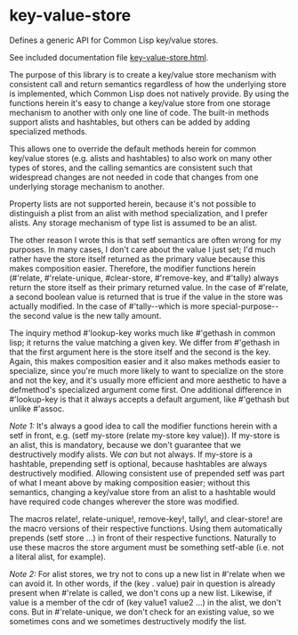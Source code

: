 # key-value-store
Defines a generic API for Common Lisp key/value stores.

See included documentation file [key-value-store.html](http://htmlpreview.github.io/?https://github.com/svspire/key-value-store/blob/master/key-value-store.html).

The purpose of this library is to create a key/value store mechanism with consistent call and return semantics regardless of how the underlying store is implemented, which Common Lisp does not natively provide. By using the functions herein it's easy to change a key/value store from one storage mechanism to another with only one line of code. The built-in methods support alists and hashtables, but others can be added by adding specialized methods.

This allows one to override the default methods herein for common key/value stores (e.g. alists and hashtables) to also work on many other types of stores, and the calling semantics are consistent such that widespread changes are not needed in code that changes from one underlying storage mechanism to another.

Property lists are not supported herein, because it's not possible to distinguish a plist from an alist with method specialization, and I prefer alists. Any storage mechanism of type list is assumed to be an alist.

The other reason I wrote this is that setf semantics are often wrong for my purposes. In many cases, I don't care about the value I just set; I'd much rather have the store itself returned as the primary value because this makes composition easier. Therefore, the modifier functions herein (#'relate, #'relate-unique, #clear-store, #'remove-key, and #'tally) always return the store itself as their primary returned value. In the case of #'relate, a second boolean value is returned that is true if the value in the store was actually modified. In the case of #'tally--which is more special-purpose--the second value is the new tally amount.

The inquiry method #'lookup-key works much like #'gethash in common lisp; it returns the value matching a given key. We differ from #'gethash in that the first argument here is the store itself and the second is the key. Again, this makes composition easier and it also makes methods easier to specialize, since you're much more likely to want to specialize on the store and not the key, and it's usually more efficient and more aesthetic to have a defmethod's specialized argument come first. One additional difference in #'lookup-key is that it always accepts a default argument, like #'gethash but unlike #'assoc.

*Note 1:* It's always a good idea to call the modifier functions herein with a setf in front, e.g. (setf my-store (relate my-store key value)). If my-store is an alist, this is mandatory, because we don't guarantee that we destructively modify alists. We *can* but not always. If my-store is a hashtable, prepending setf is optional, because hashtables are always destructively modified. Allowing consistent use of prepended setf was part of what I meant above by making composition easier; without this semantics, changing a key/value store from an alist to a hashtable would have required code changes wherever the store was modified.

The macros relate!, relate-unique!, remove-key!, tally!, and clear-store! are the macro versions of their respective functions. Using them automatically prepends (setf store ...) in front of their respective functions. Naturally to use these macros the store argument must be something setf-able (i.e. not a literal alist, for example).

*Note 2:* For alist stores, we try not to cons up a new list in #'relate when we can avoid it. In other words, if the (key . value) pair in question is already present when #'relate is called, we don't cons up a new list. Likewise, if value is a member of the cdr of (key value1 value2 ...) in the alist, we don't cons. But in #'relate-unique, we don't check for an existing value, so we sometimes cons and we sometimes destructively modify the list.
